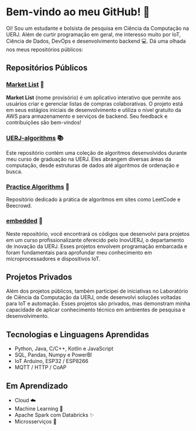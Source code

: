 # Bem-vindo ao meu GitHub! 👋

Oi! Sou um estudante e bolsista de pesquisa em Ciência da Computação na UERJ. Além de curtir programação em geral, me interesso muito por IoT, Ciência de Dados, DevOps e desenvolvimento backend 💻. Dá uma olhada nos meus repositórios públicos:

## Repositórios Públicos

### [Market List](https://github.com/Lucasfmina/marketList) 🛒
**Market List** (nome provisório) é um aplicativo interativo que permite aos usuários criar e gerenciar listas de compras colaborativas. O projeto está em seus estágios iniciais de desenvolvimento e utiliza o nível gratuito da AWS para armazenamento e serviços de backend. Seu feedback e contribuições são bem-vindos!

### [UERJ-algorithms](https://github.com/Lucasfmina/UERJ-algorithms) 📚
Este repositório contém uma coleção de algoritmos desenvolvidos durante meu curso de graduação na UERJ. Eles abrangem diversas áreas da computação, desde estruturas de dados até algoritmos de ordenação e busca.

### [Practice Algorithms](https://github.com/Lucasfmina/Practice-Algorithms) 🧩
Repositório dedicado à prática de algoritmos em sites como LeetCode e Beecrowd.

### [embedded](https://github.com/Lucasfmina/embedded) 🔧
Neste repositório, você encontrará os códigos que desenvolvi para projetos em um curso profissionalizante oferecido pelo InovUERJ, o departamento de inovação da UERJ. Esses projetos envolvem programação embarcada e foram fundamentais para aprofundar meu conhecimento em microprocessadores e dispositivos IoT.

## Projetos Privados

Além dos projetos públicos, também participei de iniciativas no Laboratório de Ciência da Computação da UERJ, onde desenvolvi soluções voltadas para IoT e automação. Esses projetos são privados, mas demonstram minha capacidade de aplicar conhecimento técnico em ambientes de pesquisa e desenvolvimento.

## Tecnologias e Linguagens Aprendidas

- Python, Java, C/C++, Kotlin e JavaScript
- SQL, Pandas, Numpy e PowerBI
- IoT Arduino, ESP32 / ESP8266
- MQTT / HTTP / CoAP

## Em Aprendizado

- Cloud ☁️
- Machine Learning 🤖
- Apache Spark com Databricks ✨
- Microsserviços 🔄
